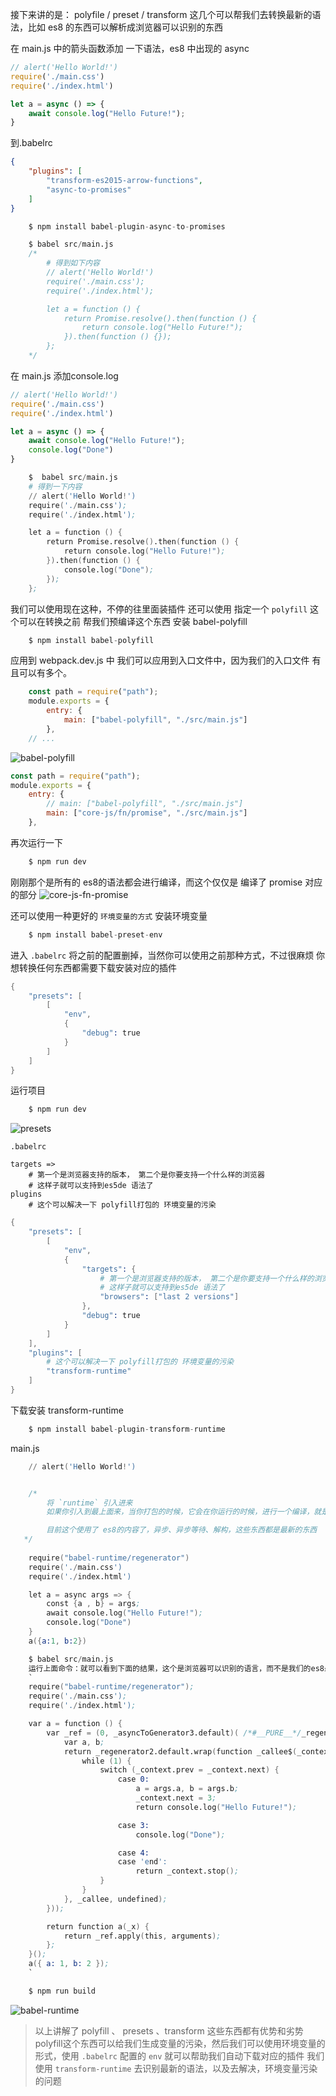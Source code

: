 
接下来讲的是：
polyfile / preset / transform 
这几个可以帮我们去转换最新的语法，比如 es8 的东西可以解析成浏览器可以识别的东西

在 main.js 中的箭头函数添加 一下语法，es8 中出现的 async
```js
// alert('Hello World!')
require('./main.css')
require('./index.html')

let a = async () => {
    await console.log("Hello Future!");
}

```
到.babelrc
```json
{
    "plugins": [
        "transform-es2015-arrow-functions",
        "async-to-promises"
    ]
}
```

```s
    $ npm install babel-plugin-async-to-promises
```
```s
    $ babel src/main.js
    /*
        # 得到如下内容
        // alert('Hello World!')
        require('./main.css');
        require('./index.html');

        let a = function () {
            return Promise.resolve().then(function () {
                return console.log("Hello Future!");
            }).then(function () {});
        };
    */
```

在 main.js 添加console.log
```js
// alert('Hello World!')
require('./main.css')
require('./index.html')

let a = async () => {
    await console.log("Hello Future!");
    console.log("Done")
}

```
```s
    $  babel src/main.js
    # 得到一下内容
    // alert('Hello World!')
    require('./main.css');
    require('./index.html');

    let a = function () {
        return Promise.resolve().then(function () {
            return console.log("Hello Future!");
        }).then(function () {
            console.log("Done");
        });
    };
```

我们可以使用现在这种，不停的往里面装插件
还可以使用 指定一个 `polyfill` 这个可以在转换之前 帮我们预编译这个东西
安装 babel-polyfill
```s
    $ npm install babel-polyfill
``` 
应用到 webpack.dev.js 中
我们可以应用到入口文件中，因为我们的入口文件 有且可以有多个。
```js
    const path = require("path");
    module.exports = {
        entry: {
            main: ["babel-polyfill", "./src/main.js"]
        },
    // ...
``` 
![babel-polyfill](https://raw.githubusercontent.com/lshaohai/webpack4-xu/master/doc/images/babel-polyfill.png)
```js
const path = require("path");
module.exports = {
    entry: {
        // main: ["babel-polyfill", "./src/main.js"]
        main: ["core-js/fn/promise", "./src/main.js"]
    },
``` 
再次运行一下
```s
    $ npm run dev 
``` 
刚刚那个是所有的 es8的语法都会进行编译，而这个仅仅是 编译了 promise 对应的部分
![core-js-fn-promise](https://github.com/lshaohai/webpack4-xu/blob/master/doc/images/core-js-fn-promise.png)



还可以使用一种更好的 `环境变量的方式` 
安装环境变量
```s
    $ npm install babel-preset-env 
``` 
进入 `.babelrc` 将之前的配置删掉，当然你可以使用之前那种方式，不过很麻烦
你想转换任何东西都需要下载安装对应的插件

```s
{
    "presets": [
        [
            "env", 
            {
                "debug": true
            }
        ]
    ]
}
``` 
运行项目
```s
    $ npm run dev
```

![presets](https://github.com/lshaohai/webpack4-xu/blob/master/doc/images/presets.png)

`.babelrc`
```
targets =>
    # 第一个是浏览器支持的版本， 第二个是你要支持一个什么样的浏览器
    # 这样子就可以支持到es5de 语法了
plugins
    # 这个可以解决一下 polyfill打包的 环境变量的污染
```
```s
{
    "presets": [
        [
            "env", 
            {
                "targets": {
                    # 第一个是浏览器支持的版本， 第二个是你要支持一个什么样的浏览器
                    # 这样子就可以支持到es5de 语法了
                    "browsers": ["last 2 versions"]
                },
                "debug": true
            }
        ]
    ],
    "plugins": [
        # 这个可以解决一下 polyfill打包的 环境变量的污染
        "transform-runtime"
    ]
}
```
下载安装 transform-runtime
```s
    $ npm install babel-plugin-transform-runtime
```

main.js
```s
    // alert('Hello World!')


    /*
        将 `runtime` 引入进来
        如果你引入到最上面来，当你打包的时候，它会在你运行的时候，进行一个编译，就是你使用 npm run build的时候会编译你下面的所有代码

        目前这个使用了 es8的内容了，异步、异步等待、解构，这些东西都是最新的东西
   */ 
    
    require("babel-runtime/regenerator")
    require('./main.css')
    require('./index.html')

    let a = async args => {
        const {a , b} = args;
        await console.log("Hello Future!");
        console.log("Done")
    }
    a({a:1, b:2})
```

```s
    $ babel src/main.js 
    运行上面命令：就可以看到下面的结果，这个是浏览器可以识别的语言，而不是我们的es8最新的语法
    `
    require("babel-runtime/regenerator");
    require('./main.css');
    require('./index.html');

    var a = function () {
        var _ref = (0, _asyncToGenerator3.default)( /*#__PURE__*/_regenerator2.default.mark(function _callee(args) {
            var a, b;
            return _regenerator2.default.wrap(function _callee$(_context) {
                while (1) {
                    switch (_context.prev = _context.next) {
                        case 0:
                            a = args.a, b = args.b;
                            _context.next = 3;
                            return console.log("Hello Future!");

                        case 3:
                            console.log("Done");

                        case 4:
                        case 'end':
                            return _context.stop();
                    }
                }
            }, _callee, undefined);
        }));

        return function a(_x) {
            return _ref.apply(this, arguments);
        };
    }();
    a({ a: 1, b: 2 });
    `
```
```s
    $ npm run build 
```
![babel-runtime](https://raw.githubusercontent.com/lshaohai/webpack4-xu/master/doc/images/babel-runtime.png)


> 以上讲解了 polyfill 、 presets 、transform 这些东西都有优势和劣势
polyfill这个东西可以给我们生成变量的污染，然后我们可以使用环境变量的形式，使用 `.babelrc` 配置的 `env` 就可以帮助我们自动下载对应的插件 
我们使用 `transform-runtime` 去识别最新的语法，以及去解决，环境变量污染的问题